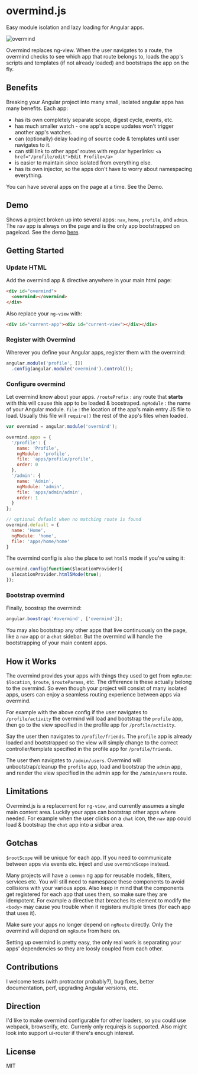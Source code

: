 # overmind.js
Easy module isolation and lazy loading for Angular apps.

![overmind](http://i.gyazo.com/b6fd9898f64efc2024eb4d73777e6b56.png)

Overmind replaces ng-view. When the user navigates to a route, the overmind checks to see which app that route belongs to, loads the app's scripts and templates (if not already loaded) and bootstraps the app on the fly.

## Benefits
Breaking your Angular project into many small, isolated angular apps has many benefits. Each app:
- has its own completely separate scope, digest cycle, events, etc.
- has much smaller watch - one app's scope updates won't trigger another app's watches.
- can (optionally) delay loading of source code & templates until user navigates to it.
- can still link to other apps' routes with regular hyperlinks: `<a href="/profile/edit">Edit Profile</a>`
- is easier to maintain since isolated from everything else.
- has its own injector, so the apps don't have to worry about namespacing everything.

You can have several apps on the page at a time. See the Demo.

## Demo
Shows a project broken up into several apps: `nav`, `home`, `profile`, and `admin`.
The `nav` app is always on the page and is the only app bootstrapped on pageload.
See the demo [here](http://geddski.github.io/overmind).

## Getting Started

### Update HTML

Add the overmind app & directive anywhere in your main html page:

```html
<div id="overmind">
  <overmind></overmind>
</div>
```

Also replace your `ng-view` with:

```html
<div id="current-app"><div id="current-view"></div></div>
```

### Register with Overmind
Wherever you define your Angular apps, register them with the overmind:
```js
angular.module('profile', [])
  .config(angular.module('overmind').control());
```

### Configure overmind
Let overmind know about your apps.
`/routePrefix` : any route that **starts** with this will cause this app to be loaded & boostraped. 
`ngModule` : the name of your Angular module.
`file` : the location of the app's main entry JS file to load. Usually this file will `require()` the rest of the app's files when loaded.

```js
var overmind = angular.module('overmind');

overmind.apps = {
  '/profile': {
    name: 'Profile',
    ngModule: 'profile',
    file: 'apps/profile/profile',
    order: 0
  },
  '/admin': {
    name: 'Admin',
    ngModule: 'admin',
    file: 'apps/admin/admin',
    order: 1
  }
};

// optional default when no matching route is found
overmind.default = { 
  name: 'Home',
  ngModule: 'home', 
  file: 'apps/home/home'
}
```

The overmind config is also the place to set `html5` mode if you're using it:

```js
overmind.config(function($locationProvider){
  $locationProvider.html5Mode(true);
});
```

### Bootstrap overmind
Finally, boostrap the overmind:
```js
angular.boostrap('#overmind', ['overmind']);
```
You may also bootstrap any other apps that live continuously on the page, like a `nav` app or a `chat` sidebar. But the overmind will handle the bootstrapping of your main content apps.


## How it Works
The overmind provides your apps with things they used to get from `ngRoute`: `$location`, `$route`, `$routeParams`, etc. The difference is these actually belong to the overmind. So even though your project will consist of many isolated apps, users can enjoy a seamless routing experience between apps via overmind.

For example with the above config if the user navigates to `/profile/activity` the overmind will load and bootstrap the `profile` app, then go to the view specified in the profile app for `/profile/activity`.

Say the user then navigates to `/profile/friends`. The `profile` app is already loaded and bootstrapped so 
the view will simply change to the correct controller/template specified in the profile app for `/profile/friends`.

The user then navigates to `/admin/users`. Overmind will unbootstrap/cleanup the `profile` app, load and bootstrap the `admin` app, and render the view specified in the admin app for the `/admin/users` route. 


## Limitations
Overmind.js is a replacement for `ng-view`, and currently assumes a single main content area. Luckily 
your apps can bootstrap other apps where needed. For example when the user clicks on a `chat` icon,
the `nav` app could load & bootstrap the `chat` app into a sidbar area.

## Gotchas
`$rootScope` will be unique for each app. If you need to communicate between apps
via events etc. inject and use `overmindScope` instead.

Many projects will have a `common` ng app for reusable models, filters, services etc.
You will still need to namespace these components to avoid collisions with your various apps.
Also keep in mind that the components get registered for each app that uses them, so 
make sure they are idempotent. For example a directive that breaches its element to 
modify the `<body>` may cause you trouble when it registers multiple times (for each app that uses it).

Make sure your apps no longer depend on `ngRoute` directly. Only the overmind will depend on `ngRoute` from here on.

Setting up overmind is pretty easy, the only real work is separating your apps' dependencies so they are loosly coupled from each other.

## Contributions
I welcome tests (with protractor probably?), bug fixes, better documentation, perf, upgrading Angular versions, etc.

## Direction
I'd like to make overmind configurable for other loaders, so you could use webpack, browserify, etc. Currenly only requirejs is supported. Also might look into support ui-router if there's enough interest.

## License
MIT